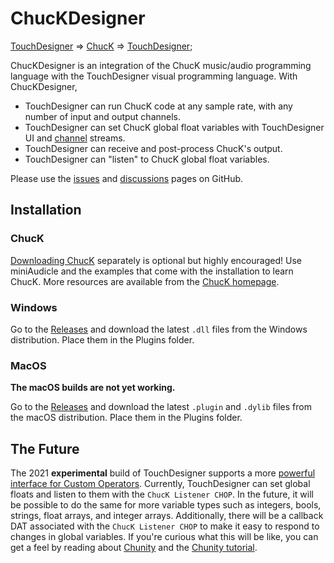 # ChucKDesigner

[TouchDesigner](https://derivative.ca/) => [ChucK](https://chuck.stanford.edu/) => [TouchDesigner](https://derivative.ca/);

ChucKDesigner is an integration of the ChucK music/audio programming language with the TouchDesigner visual programming language. With ChucKDesigner,
* TouchDesigner can run ChucK code at any sample rate, with any number of input and output channels.
* TouchDesigner can set ChucK global float variables with TouchDesigner UI and [channel](https://docs.derivative.ca/Channel) streams.
* TouchDesigner can receive and post-process ChucK's output.
* TouchDesigner can "listen" to ChucK global float variables.

Please use the [issues](https://github.com/DBraun/ChucKDesigner/issues) and [discussions](https://github.com/DBraun/ChucKDesigner/discussions) pages on GitHub.

## Installation

### ChucK

[Downloading ChucK](https://chuck.stanford.edu/release/) separately is optional but highly encouraged! Use miniAudicle and the examples that come with the installation to learn ChucK. More resources are available from the [ChucK homepage](https://chuck.stanford.edu/).

### Windows

Go to the [Releases](https://github.com/DBraun/ChucKDesigner/releases) and download the latest `.dll` files from the Windows distribution. Place them in the Plugins folder.

### MacOS

**The macOS builds are not yet working.**

Go to the [Releases](https://github.com/DBraun/ChucKDesigner/releases) and download the latest `.plugin` and `.dylib` files from the macOS distribution. Place them in the Plugins folder.

## The Future

The 2021 **experimental** build of TouchDesigner supports a more [powerful interface for Custom Operators](https://docs.derivative.ca/Release_Notes/2021.30000#Custom_Operators). Currently, TouchDesigner can set global floats and listen to them with the `ChucK Listener CHOP`. In the future, it will be possible to do the same for more variable types such as integers, bools, strings, float arrays, and integer arrays. Additionally, there will be a callback DAT associated with the `ChucK Listener CHOP` to make it easy to respond to changes in global variables. If you're curious what this will be like, you can get a feel by  reading about [Chunity](https://chuck.stanford.edu/chunity/) and the [Chunity tutorial](https://chuck.stanford.edu/chunity/tutorials/).